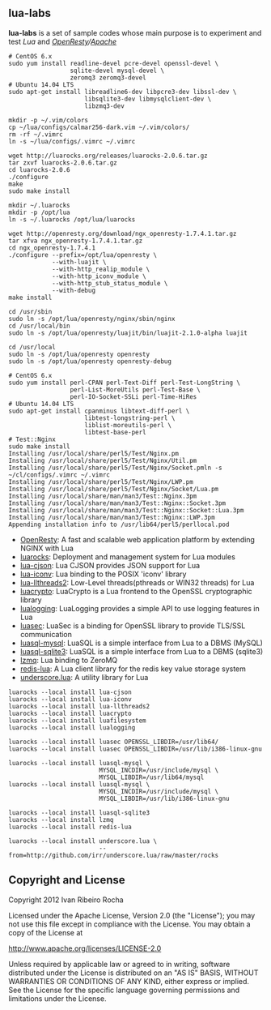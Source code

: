lua-labs
-----------

**lua-labs**  is a set of sample codes whose main purpose is to experiment and test *Lua* and *[OpenResty]/[Apache]*

```shell
# CentOS 6.x
sudo yum install readline-devel pcre-devel openssl-devel \
                 sqlite-devel mysql-devel \
                 zeromq3 zeromq3-devel
# Ubuntu 14.04 LTS
sudo apt-get install libreadline6-dev libpcre3-dev libssl-dev \
                     libsqlite3-dev libmysqlclient-dev \
                     libzmq3-dev
```

```shell
mkdir -p ~/.vim/colors
cp ~/lua/configs/calmar256-dark.vim ~/.vim/colors/
rm -rf ~/.vimrc
ln -s ~/lua/configs/.vimrc ~/.vimrc
```

```shell
wget http://luarocks.org/releases/luarocks-2.0.6.tar.gz
tar zxvf luarocks-2.0.6.tar.gz
cd luarocks-2.0.6
./configure
make
sudo make install
```

```shell
mkdir ~/.luarocks
mkdir -p /opt/lua
ln -s ~/.luarocks /opt/lua/luarocks
```

```shell
wget http://openresty.org/download/ngx_openresty-1.7.4.1.tar.gz
tar xfva ngx_openresty-1.7.4.1.tar.gz
cd ngx_openresty-1.7.4.1
./configure --prefix=/opt/lua/openresty \
            --with-luajit \
            --with-http_realip_module \
            --with-http_iconv_module \
            --with-http_stub_status_module \
            --with-debug
make install
```

```shell
cd /usr/sbin
sudo ln -s /opt/lua/openresty/nginx/sbin/nginx
cd /usr/local/bin
sudo ln -s /opt/lua/openresty/luajit/bin/luajit-2.1.0-alpha luajit

cd /usr/local
sudo ln -s /opt/lua/openresty openresty
sudo ln -s /opt/lua/openresty openresty-debug
```

```shell
# CentOS 6.x
sudo yum install perl-CPAN perl-Text-Diff perl-Test-LongString \
                 perl-List-MoreUtils perl-Test-Base \
                 perl-IO-Socket-SSLi perl-Time-HiRes
# Ubuntu 14.04 LTS
sudo apt-get install cpanminus libtext-diff-perl \
                     libtest-longstring-perl \
                     liblist-moreutils-perl \
                     libtest-base-perl
# Test::Nginx
sudo make install
Installing /usr/local/share/perl5/Test/Nginx.pm
Installing /usr/local/share/perl5/Test/Nginx/Util.pm
Installing /usr/local/share/perl5/Test/Nginx/Socket.pmln -s ~/cl/configs/.vimrc ~/.vimrc
Installing /usr/local/share/perl5/Test/Nginx/LWP.pm
Installing /usr/local/share/perl5/Test/Nginx/Socket/Lua.pm
Installing /usr/local/share/man/man3/Test::Nginx.3pm
Installing /usr/local/share/man/man3/Test::Nginx::Socket.3pm
Installing /usr/local/share/man/man3/Test::Nginx::Socket::Lua.3pm
Installing /usr/local/share/man/man3/Test::Nginx::LWP.3pm
Appending installation info to /usr/lib64/perl5/perllocal.pod
```
* [OpenResty]: A fast and scalable web application platform by extending NGINX with Lua
* [luarocks]: Deployment and management system for Lua modules
* [lua-cjson]: Lua CJSON provides JSON support for Lua
* [lua-iconv]: Lua binding to the POSIX 'iconv' library
* [lua-llthreads2]: Low-Level threads(pthreads or WIN32 threads) for Lua
* [luacrypto]: LuaCrypto is a Lua frontend to the OpenSSL cryptographic library
* [lualogging]: LuaLogging provides a simple API to use logging features in Lua
* [luasec]: LuaSec is a binding for OpenSSL library to provide TLS/SSL communication
* [luasql-mysql]: LuaSQL is a simple interface from Lua to a DBMS (MySQL)
* [luasql-sqlite3]: LuaSQL is a simple interface from Lua to a DBMS (sqlite3)
* [lzmq]: Lua binding to ZeroMQ
* [redis-lua]: A Lua client library for the redis key value storage system
* [underscore.lua]: A utility library for Lua

```shell
luarocks --local install lua-cjson
luarocks --local install lua-iconv
luarocks --local install lua-llthreads2
luarocks --local install luacrypto
luarocks --local install luafilesystem
luarocks --local install lualogging

luarocks --local install luasec OPENSSL_LIBDIR=/usr/lib64/
luarocks --local install luasec OPENSSL_LIBDIR=/usr/lib/i386-linux-gnu

luarocks --local install luasql-mysql \
                         MYSQL_INCDIR=/usr/include/mysql \
                         MYSQL_LIBDIR=/usr/lib64/mysql
luarocks --local install luasql-mysql \
                         MYSQL_INCDIR=/usr/include/mysql \
                         MYSQL_LIBDIR=/usr/lib/i386-linux-gnu

luarocks --local install luasql-sqlite3
luarocks --local install lzmq
luarocks --local install redis-lua

luarocks --local install underscore.lua \
                         --from=http://github.com/irr/underscore.lua/raw/master/rocks
```

Copyright and License
---------------------
Copyright 2012 Ivan Ribeiro Rocha

Licensed under the Apache License, Version 2.0 (the "License");
you may not use this file except in compliance with the License.
You may obtain a copy of the License at

   http://www.apache.org/licenses/LICENSE-2.0

Unless required by applicable law or agreed to in writing, software
distributed under the License is distributed on an "AS IS" BASIS,
WITHOUT WARRANTIES OR CONDITIONS OF ANY KIND, either express or implied.
See the License for the specific language governing permissions and
limitations under the License.

[Apache]: http://httpd.apache.org/dev/devnotes.html
[OpenResty]: http://openresty.org/
[LuaJIT]: http://luajit.org/
[lua-cjson]: http://www.kyne.com.au/~mark/software/lua-cjson.php
[lua-iconv]: http://luaforge.net/projects/lua-iconv/
[lua-llthreads2]: https://github.com/moteus/lua-llthreads2
[luacrypto]: http://luacrypto.luaforge.net/manual.html
[lualogging]: http://www.keplerproject.org/lualogging/
[luarocks]: http://luarocks.org/entcp-ngx-1.4.3.6
[luasec]: http://github.com/brunoos/luasec
[luasql-mysql]: http://www.keplerproject.org/luasql/
[luasql-sqlite3]: http://www.keplerproject.org/luasql/
[lzmq]: http://github.com/zeromq/lzmq
[redis-lua]: http://github.com/nrk/redis-lua
[underscore.lua]: http://github.com/irr/underscore.lua
